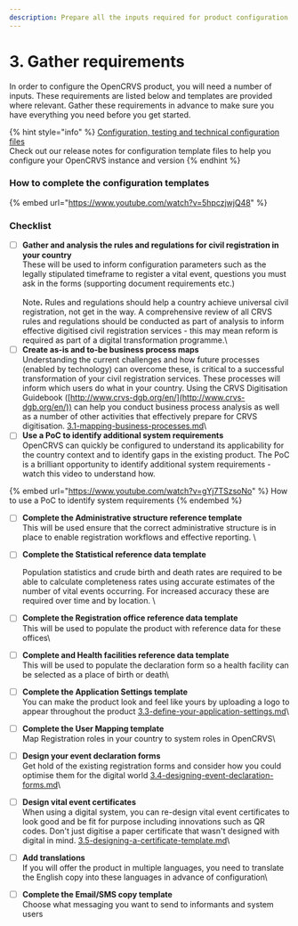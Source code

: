 ```yaml
---
description: Prepare all the inputs required for product configuration.
---
```


# 3. Gather requirements

In order to configure the OpenCRVS product, you will need a number of inputs. These requirements are listed below and templates are provided where relevant. Gather these requirements in advance to make sure you have everything you need before you get started.

{% hint style="info" %}
[Configuration, testing and technical configuration files](../../general/v1.9-release-notes.md#configuration-template-files)\
Check out our release notes for configuration template files to help you configure your OpenCRVS instance and version
{% endhint %}

### How to complete the configuration templates

{% embed url="https://www.youtube.com/watch?v=5hpczjwjQ48" %}

### Checklist

* [ ] **Gather and analysis the rules and regulations for civil registration in your country**\
  These will be used to inform configuration parameters such as the legally stipulated timeframe to register a vital event, questions you must ask in the forms (supporting document requirements etc.)\
  \
  Not&#x65;**.** Rules and regulations should help a country achieve universal civil registration, not get in the way. A comprehensive review of all CRVS rules and regulations should be conducted as part of analysis to inform effective digitised civil registration services - this may mean reform is required as part of a digital transformation programme.\\
* [ ] **Create as-is and to-be business process maps**\
  Understanding the current challenges and how future processes (enabled by technology) can overcome these, is critical to a successful transformation of your civil registration services. These processes will inform which users do what in your country. Using the CRVS Digitisation Guidebook ([http://www.crvs-dgb.org/en/](http://www.crvs-dgb.org/en/)) can help you conduct business process analysis as well as a number of other activities that effectively prepare for CRVS digitisation. [3.1-mapping-business-processes.md](3.1-mapping-business-processes.md "mention")\\
* [ ] **Use a PoC to identify additional system requirements**\
  OpenCRVS can quickly be configured to understand its applicability for the country context and to identify gaps in the existing product. The PoC is a brilliant opportunity to identify additional system requirements - watch this video to understand how.

{% embed url="https://www.youtube.com/watch?v=gYj7TSzsoNo" %}
How to use a PoC to identify system requirements
{% endembed %}

* [ ] **Complete the Administrative structure reference template**\
  This will be used ensure that the correct administrative structure is in place to enable registration workflows and effective reporting. \\
*   [ ] **Complete the Statistical reference data template**

    Population statistics and crude birth and death rates are required to be able to calculate completeness rates using accurate estimates of the number of vital events occurring. For increased accuracy these are required over time and by location. \\
* [ ] **Complete the Registration office reference data template**\
  This will be used to populate the product with reference data for these offices\\
* [ ] **Complete and Health facilities reference data template**\
  This will be used to populate the declaration form so a health facility can be selected as a place of birth or death\\
* [ ] **Complete the Application Settings template**\
  You can make the product look and feel like yours by uploading a logo to appear throughout the product [3.3-define-your-application-settings.md](3.3-define-your-application-settings.md "mention")\\
* [ ] **Complete the User Mapping template**\
  Map Registration roles in your country to system roles in OpenCRVS\\
* [ ] **Design your event declaration forms**\
  Get hold of the existing registration forms and consider how you could optimise them for the digital world [3.4-designing-event-declaration-forms.md](3.4-designing-event-declaration-forms.md "mention")\\
* [ ] **Design vital event certificates**\
  When using a digital system, you can re-design vital event certificates to look good and be fit for purpose including innovations such as QR codes. Don't just digitise a paper certificate that wasn't designed with digital in mind. [3.5-designing-a-certificate-template.md](3.5-designing-a-certificate-template.md "mention")\\
* [ ] **Add translations**\
  If you will offer the product in multiple languages, you need to translate the English copy into these languages in advance of configuration\\
* [ ] **Complete the Email/SMS copy template**\
  Choose what messaging you want to send to informants and system users
